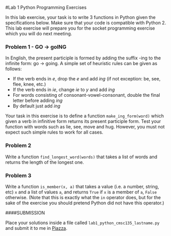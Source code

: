 #Lab 1 Python Programming Exercises

In this lab exercise, your task is to write 3 functions in Python given the specifications below. Make sure that your 
code is compatible with Python 2. This lab exercise will prepare you for the socket programming exercise which you will do next meeting. 

### Problem 1 - GO → goING

In English, the present participle is formed by adding the suffix -ing to the infinite form: go → going. A simple set of heuristic rules can be given as follows:
- If the verb ends in *e*, drop the *e* and add *ing* (if not exception: be, see, flee, knee, etc.)
- If the verb ends in *ie*, change *ie* to *y* and add *ing*
- For words consisting of consonant-vowel-consonant, double the final letter before adding *ing*
- By default just add *ing*

Your task in this exercise is to define a function `make_ing_form(word)` which given a verb in infinitive form returns its present participle form. Test your function with words such as lie, see, move and hug. However, you must not expect such simple rules to work for all cases.

### Problem 2

Write a function `find_longest_word(words)` that takes a list of words and returns the length
of the longest one.

   
### Problem 3

Write a function `is_member(x, a)` that takes a value (i.e. a number, string, etc) `x` and a list of values `a`, and returns `True` if `x` is a member of `a`, `False` otherwise. (Note that this is exactly what the `in` operator does, but for the sake of the exercise you should pretend Python did not have this operator.)


####SUBMISSION

Place your solutions inside a file called `lab1_python_cmsc135_lastname.py` and submit it to me in [Piazza](https://piazza.com/university_of_the_philippines_visayas_-_tacloban_college/spring2017/cmsc135/home). 




